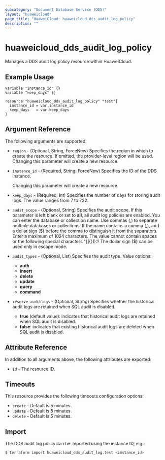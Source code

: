 ```yaml
---
subcategory: "Document Database Service (DDS)"
layout: "huaweicloud"
page_title: "HuaweiCloud: huaweicloud_dds_audit_log_policy"
description: ""
---
```


# huaweicloud_dds_audit_log_policy

Manages a DDS audit log policy resource within HuaweiCloud.

## Example Usage

```hcl
variable "instance_id" {}
variable "keep_days" {}

resource "huaweicloud_dds_audit_log_policy" "test"{
  instance_id = var.instance_id
  keep_days   = var.keep_days
}
```

## Argument Reference

The following arguments are supported:

* `region` - (Optional, String, ForceNew) Specifies the region in which to create the resource.
  If omitted, the provider-level region will be used. Changing this parameter will create a new resource.

* `instance_id` - (Required, String, ForceNew) Specifies the ID of the DDS instance.

  Changing this parameter will create a new resource.

* `keep_days` - (Required, Int) Specifies the number of days for storing audit logs. The value ranges from 7 to 732.

* `audit_scope` - (Optional, String) Specifies the audit scope.
  If this parameter is left blank or set to **all**, all audit log policies are enabled.
  You can enter the database or collection name. Use commas (,) to separate multiple databases
  or collections. If the name contains a comma (,), add a dollar sign ($) before the comma
  to distinguish it from the separators. Enter a maximum of 1024 characters. The value
  cannot contain spaces or the following special characters "[]{}():? The dollar sign ($)
  can be used only in escape mode.

* `audit_types` - (Optional, List) Specifies the audit type. Value options:
  + **auth**
  + **insert**
  + **delete**
  + **update**
  + **query**
  + **command**

* `reserve_auditlogs` - (Optional, String) Specifies whether the historical audit logs are
  retained when SQL audit is disabled.
    + **true** (default value): indicates that historical audit logs are retained
      when SQL audit is disabled.
    + **false**: indicates that existing historical audit logs are deleted when
      SQL audit is disabled.

## Attribute Reference

In addition to all arguments above, the following attributes are exported:

* `id` - The resource ID.

## Timeouts

This resource provides the following timeouts configuration options:

* `create` - Default is 5 minutes.
* `update` - Default is 5 minutes.
* `delete` - Default is 5 minutes.

## Import

The DDS audit log policy can be imported using the instance ID, e.g.:

```bash
$ terraform import huaweicloud_dds_audit_log.test <instance_id>
```
